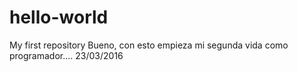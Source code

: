# hello-world
My first repository
Bueno, con esto empieza mi segunda vida como programador.... 23/03/2016
